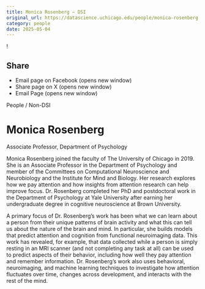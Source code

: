 ```yaml
---
title: Monica Rosenberg – DSI
original_url: https://datascience.uchicago.edu/people/monica-rosenberg
category: people
date: 2025-05-04
---
```


<!-- Table-like structure detected -->

!

## Share

* Email page on Facebook (opens new window)
* Share page on X (opens new window)
* Email Page (opens new window)

<!-- Table-like structure detected -->

People / Non-DSI

# Monica Rosenberg

Associate Professor, Department of Psychology

Monica Rosenberg joined the faculty of The University of Chicago in 2019. She is an Associate Professor in the Department of Psychology and member of the Committees on Computational Neuroscience and Neurobiology and the Institute for Mind and Biology. Her research explores how we pay attention and how insights from attention research can help improve focus. Dr. Rosenberg completed her PhD and postdoctoral work in the Department of Psychology at Yale University after earning her undergraduate degree in cognitive neuroscience at Brown University.

A primary focus of Dr. Rosenberg’s work has been what we can learn about a person from their unique patterns of brain activity and what this can tell us about the nature of the brain and mind. In particular, she builds models that predict attention and cognition from functional neuroimaging data. This work has revealed, for example, that data collected while a person is simply resting in an MRI scanner (and not completing any task at all) can be used to predict aspects of their behavior, including how well they pay attention and remember information. Dr. Rosenberg’s work also uses behavioral, neuroimaging, and machine learning techniques to investigate how attention fluctuates over time, changes across development, and interacts with the rest of the mind.